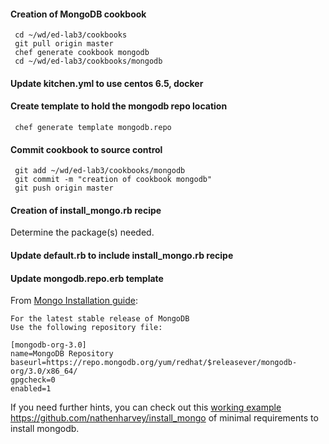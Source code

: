 
#### Creation of MongoDB cookbook

```
 cd ~/wd/ed-lab3/cookbooks
 git pull origin master
 chef generate cookbook mongodb
 cd ~/wd/ed-lab3/cookbooks/mongodb
```

#### Update kitchen.yml to use centos 6.5, docker

#### Create template to hold the mongodb repo location

```
 chef generate template mongodb.repo
```

#### Commit cookbook to source control

```
 git add ~/wd/ed-lab3/cookbooks/mongodb
 git commit -m "creation of cookbook mongodb"
 git push origin master
```

#### Creation of install_mongo.rb recipe

Determine the package(s) needed.

#### Update default.rb to include install_mongo.rb recipe

#### Update mongodb.repo.erb template 

From [Mongo Installation guide](http://docs.mongodb.org/manual/tutorial/install-mongodb-on-red-hat/):

```
For the latest stable release of MongoDB
Use the following repository file:

[mongodb-org-3.0]
name=MongoDB Repository
baseurl=https://repo.mongodb.org/yum/redhat/$releasever/mongodb-org/3.0/x86_64/
gpgcheck=0
enabled=1
```

If you need further hints, you can check out this [working example](https://github.com/nathenharvey/install_mongo)  https://github.com/nathenharvey/install_mongo of minimal requirements to install mongodb.
